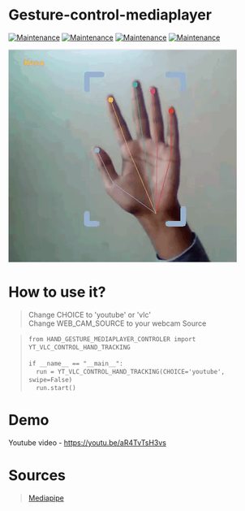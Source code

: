 # Gesture-control-mediaplayer

[![Maintenance](https://img.shields.io/badge/python-3.9-blue.svg)](https://www.python.org/downloads/release/python-390/) 
[![Maintenance](https://img.shields.io/badge/Mediapipe-Traking-red.svg)](https://google.github.io/mediapipe/) 
[![Maintenance](https://img.shields.io/badge/OPENCV-Python-green.svg)](https://opencv.org/) 
[![Maintenance](https://img.shields.io/badge/CoputerVission-CV-orange.svg)]()

![adsf](images/demo.gif)


# How to use it?

> Change CHOICE to 'youtube' or 'vlc'    
> Change WEB_CAM_SOURCE to your webcam Source

> ```
> from HAND_GESTURE_MEDIAPLAYER_CONTROLER import YT_VLC_CONTROL_HAND_TRACKING
> 
> if __name__ == "__main__":
>   run = YT_VLC_CONTROL_HAND_TRACKING(CHOICE='youtube', swipe=False)
>   run.start()
> ```

# Demo 
 Youtube video - https://youtu.be/aR4TvTsH3vs

# Sources
> [Mediapipe](https://google.github.io/mediapipe/solutions/hands.html)
